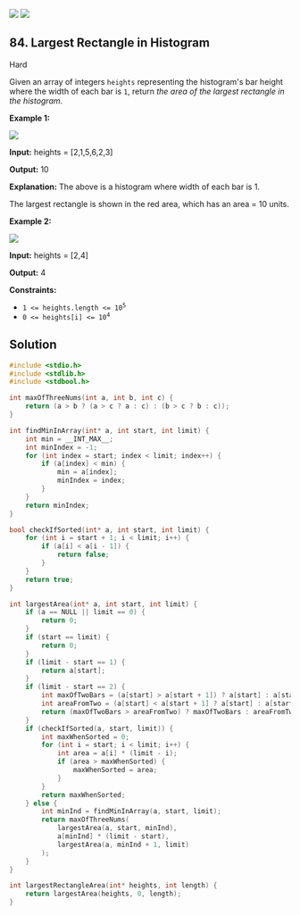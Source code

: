 [![](https://img.shields.io/github/stars/javadev/LeetCode-in-All?label=Stars&style=flat-square)](https://github.com/javadev/LeetCode-in-All)
[![](https://img.shields.io/github/forks/javadev/LeetCode-in-All?label=Fork%20me%20on%20GitHub%20&style=flat-square)](https://github.com/javadev/LeetCode-in-All/fork)

## 84\. Largest Rectangle in Histogram

Hard

Given an array of integers `heights` representing the histogram's bar height where the width of each bar is `1`, return _the area of the largest rectangle in the histogram_.

**Example 1:**

![](https://assets.leetcode.com/uploads/2021/01/04/histogram.jpg)

**Input:** heights = [2,1,5,6,2,3]

**Output:** 10

**Explanation:** The above is a histogram where width of each bar is 1. 

The largest rectangle is shown in the red area, which has an area = 10 units.

**Example 2:**

![](https://assets.leetcode.com/uploads/2021/01/04/histogram-1.jpg)

**Input:** heights = [2,4]

**Output:** 4

**Constraints:**

*   <code>1 <= heights.length <= 10<sup>5</sup></code>
*   <code>0 <= heights[i] <= 10<sup>4</sup></code>

## Solution

```c
#include <stdio.h>
#include <stdlib.h>
#include <stdbool.h>

int maxOfThreeNums(int a, int b, int c) {
    return (a > b ? (a > c ? a : c) : (b > c ? b : c));
}

int findMinInArray(int* a, int start, int limit) {
    int min = __INT_MAX__;
    int minIndex = -1;
    for (int index = start; index < limit; index++) {
        if (a[index] < min) {
            min = a[index];
            minIndex = index;
        }
    }
    return minIndex;
}

bool checkIfSorted(int* a, int start, int limit) {
    for (int i = start + 1; i < limit; i++) {
        if (a[i] < a[i - 1]) {
            return false;
        }
    }
    return true;
}

int largestArea(int* a, int start, int limit) {
    if (a == NULL || limit == 0) {
        return 0;
    }
    if (start == limit) {
        return 0;
    }
    if (limit - start == 1) {
        return a[start];
    }
    if (limit - start == 2) {
        int maxOfTwoBars = (a[start] > a[start + 1]) ? a[start] : a[start + 1];
        int areaFromTwo = (a[start] < a[start + 1] ? a[start] : a[start + 1]) * 2;
        return (maxOfTwoBars > areaFromTwo) ? maxOfTwoBars : areaFromTwo;
    }
    if (checkIfSorted(a, start, limit)) {
        int maxWhenSorted = 0;
        for (int i = start; i < limit; i++) {
            int area = a[i] * (limit - i);
            if (area > maxWhenSorted) {
                maxWhenSorted = area;
            }
        }
        return maxWhenSorted;
    } else {
        int minInd = findMinInArray(a, start, limit);
        return maxOfThreeNums(
            largestArea(a, start, minInd),
            a[minInd] * (limit - start),
            largestArea(a, minInd + 1, limit)
        );
    }
}

int largestRectangleArea(int* heights, int length) {
    return largestArea(heights, 0, length);
}
```